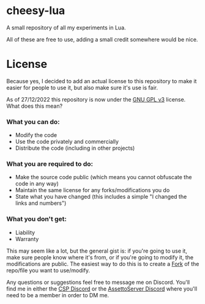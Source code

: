 # cheesy-lua
A small repository of all my experiments in Lua.

All of these are free to use, adding a small credit somewhere would be nice.

# License

Because yes, I decided to add an actual license to this repository to make it easier for people to use it, but also make sure it's use is fair.

As of 27/12/2022 this repository is now under the [GNU GPL v3](https://choosealicense.com/licenses/gpl-3.0/) license. What does this mean?

### What you can do:
* Modify the code
* Use the code privately and commercially
* Distribute the code (including in other projects)

### What you are required to do:
* Make the source code public (which means you cannot obfuscate the code in any way)
* Maintain the same license for any forks/modifications you do
* State what you have changed (this includes a simple "I changed the links and numbers")

### What you don't get:
* Liability
* Warranty

This may seem like a lot, but the general gist is: if you're going to use it, make sure people know where it's from, or if you're going to modify it, the modifications are public. The easiest way to do this is to create a [Fork](https://docs.github.com/en/pull-requests/collaborating-with-pull-requests/working-with-forks/about-forks) of the repo/file you want to use/modify.

Any questions or suggestions feel free to message me on Discord. You'll find me in either the [CSP Discord](https://discord.gg/SWryb5V) or the [AssettoServer Discord](https://discord.gg/uXEXRcSkyz) where you'll need to be a member in order to DM me.
